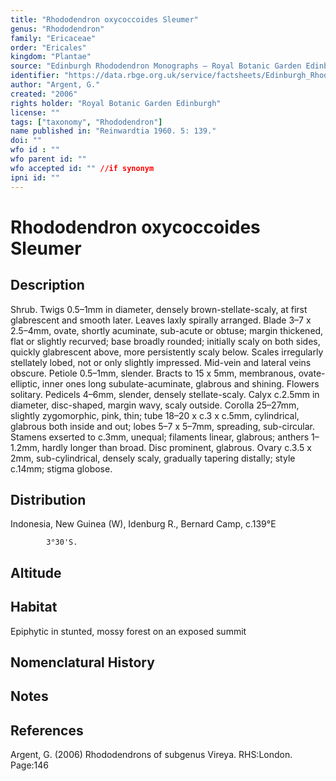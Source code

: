 ```yaml
---
title: "Rhododendron oxycoccoides Sleumer"
genus: "Rhododendron"
family: "Ericaceae"
order: "Ericales"
kingdom: "Plantae"
source: "Edinburgh Rhododendron Monographs – Royal Botanic Garden Edinburgh"
identifier: "https://data.rbge.org.uk/service/factsheets/Edinburgh_Rhododendron_Monographs.xhtml"
author: "Argent, G."
created: "2006"
rights holder: "Royal Botanic Garden Edinburgh"
license: ""
tags: ["taxonomy", "Rhododendron"]
name published in: "Reinwardtia 1960. 5: 139."
doi: ""
wfo id : ""
wfo parent id: ""
wfo accepted id: "" //if synonym                      
ipni id: ""
---
```


                       

# Rhododendron oxycoccoides Sleumer

## Description
Shrub. Twigs 0.5–1mm in diameter, densely brown-stellate-scaly, at first glabrescent and smooth later. Leaves laxly spirally arranged. Blade 3–7 x 2.5–4mm, ovate, shortly acuminate, sub-acute or obtuse; margin thickened, flat or slightly recurved; base broadly rounded; initially scaly on both sides, quickly glabrescent above, more persistently scaly below. Scales irregularly stellately lobed, not or only slightly impressed. Mid-vein and lateral veins obscure. Petiole 0.5–1mm, slender. Bracts to 15 x 5mm, membranous, ovate-elliptic, inner ones long subulate-acuminate, glabrous and shining. Flowers solitary. Pedicels 4–6mm, slender, densely stellate-scaly. Calyx c.2.5mm in diameter, disc-shaped, margin wavy, scaly outside. Corolla 25–27mm, slightly zygomorphic, pink, thin; tube 18–20 x c.3 x c.5mm, cylindrical, glabrous both inside and out; lobes 5–7 x 5–7mm, spreading, sub-circular. Stamens exserted to c.3mm, unequal; filaments linear, glabrous; anthers 1–1.2mm, hardly longer than broad. Disc prominent, glabrous. Ovary c.3.5 x 2mm, sub-cylindrical, densely scaly, gradually tapering distally; style c.14mm; stigma globose.

## Distribution
Indonesia, New Guinea (W), Idenburg R., Bernard Camp, c.139°E
            3°30'S.

## Altitude


## Habitat
Epiphytic in stunted, mossy forest on an exposed summit

## Nomenclatural History

                       
## Notes


## References

Argent, G. (2006) Rhododendrons of subgenus Vireya. RHS:London. Page:146
